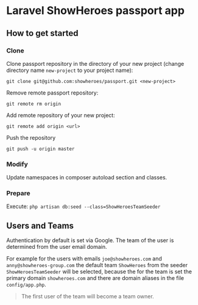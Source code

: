 # Laravel ShowHeroes passport app

## How to get started

### Clone

Clone passport repository in the directory of your new project (change directory name `new-project` to your project name):
```shell
git clone git@github.com:showheroes/passport.git <new-project>
```

Remove remote passport repository: 
```shell
git remote rm origin
```

Add remote repository of your new project:
```shell
git remote add origin <url>
```

Push the repository
```shell
git push -u origin master
```

### Modify
Update namespaces in composer autoload section and classes.

### Prepare
Execute: `php artisan db:seed --class=ShowHeroesTeamSeeder`


## Users and Teams

Authentication by default is set via Google.
The team of the user is determined from the user email domain.

For example for the users with emails `joe@showheroes.com` 
and `anny@showheroes-group.com` the default team `ShowHeroes` from the seeder `ShowHeroesTeamSeeder`
will be selected, because the for the team is set the primary domain `showheroes.com`
and there are domain aliases in the file `config/app.php`.

> The first user of the team will become a team owner.
